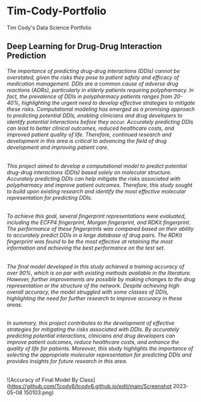 # Tim-Cody-Portfolio
Tim Cody's Data Science Portfolio

## Deep Learning for Drug-Drug Interaction Prediction 
###### The importance of predicting drug-drug interactions (DDIs) cannot be overstated, given the risks they pose to patient safety and efficacy of medication management. DDIs are a common cause of adverse drug reactions (ADRs), particularly in elderly patients requiring polypharmacy. In fact, the prevalence of DDIs in polypharmacy patients ranges from 20-40%, highlighting the urgent need to develop effective strategies to mitigate these risks. Computational modeling has emerged as a promising approach to predicting potential DDIs, enabling clinicians and drug developers to identify potential interactions before they occur. Accurately predicting DDIs can lead to better clinical outcomes, reduced healthcare costs, and improved patient quality of life. Therefore, continued research and development in this area is critical to advancing the field of drug development and improving patient care.

###### This project aimed to develop a computational model to predict potential drug-drug interactions (DDIs) based solely on molecular structure. Accurately predicting DDIs can help mitigate the risks associated with polypharmacy and improve patient outcomes. Therefore, this study sought to build upon existing research and identify the most effective molecular representation for predicting DDIs.

###### To achieve this goal, several fingerprint representations were evaluated, including the ECFP4 fingerprint, Morgan fingerprint, and RDKit fingerprint. The performance of these fingerprints was compared based on their ability to accurately predict DDIs in a large database of drug pairs. The RDKit fingerprint was found to be the most effective at retaining the most information and achieving the best performance on the test set.

###### The final model developed in this study achieved a training accuracy of over 90%, which is on par with existing methods available in the literature. However, further improvements are possible by making changes to the drug representation or the structure of the network. Despite achieving high overall accuracy, the model struggled with some classes of DDIs, highlighting the need for further research to improve accuracy in these areas.

###### In summary, this project contributes to the development of effective strategies for mitigating the risks associated with DDIs. By accurately predicting potential interactions, clinicians and drug developers can improve patient outcomes, reduce healthcare costs, and enhance the quality of life for patients. Moreover, this study highlights the importance of selecting the appropriate molecular representation for predicting DDIs and provides insights for future research in this area.
![Accuracy of Final Model By Class](https://github.com/Tcody6/tcody6.github.io/edit/main/Screenshot 2023-05-08 150103.png)
